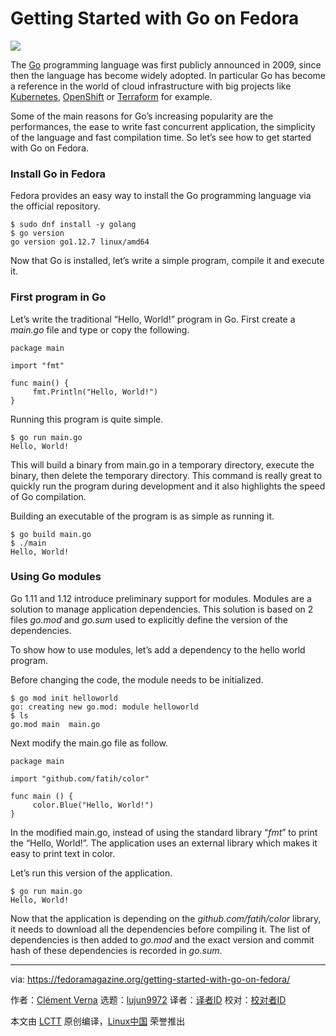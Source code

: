 [#]: collector: (lujun9972)
[#]: translator: ( )
[#]: reviewer: ( )
[#]: publisher: ( )
[#]: url: ( )
[#]: subject: (Getting Started with Go on Fedora)
[#]: via: (https://fedoramagazine.org/getting-started-with-go-on-fedora/)
[#]: author: (Clément Verna https://fedoramagazine.org/author/cverna/)

Getting Started with Go on Fedora
======

![][1]

The [Go][2] programming language was first publicly announced in 2009, since then the language has become widely adopted. In particular Go has become a reference in the world of cloud infrastructure with big projects like [Kubernetes][3], [OpenShift][4] or [Terraform][5] for example.

Some of the main reasons for Go’s increasing popularity are the performances, the ease to write fast concurrent application, the simplicity of the language and fast compilation time. So let’s see how to get started with Go on Fedora.

### Install Go in Fedora

Fedora provides an easy way to install the Go programming language via the official repository.

```
$ sudo dnf install -y golang
$ go version
go version go1.12.7 linux/amd64
```

Now that Go is installed, let’s write a simple program, compile it and execute it.

### First program in Go

Let’s write the traditional “Hello, World!” program in Go. First create a _main.go_ file and type or copy the following.

```
package main

import "fmt"

func main() {
     fmt.Println("Hello, World!")
}
```

Running this program is quite simple.

```
$ go run main.go
Hello, World!
```

This will build a binary from main.go in a temporary directory, execute the binary, then delete the temporary directory. This command is really great to quickly run the program during development and it also highlights the speed of Go compilation.

Building an executable of the program is as simple as running it.

```
$ go build main.go
$ ./main
Hello, World!
```

### Using Go modules

Go 1.11 and 1.12 introduce preliminary support for modules. Modules are a solution to manage application dependencies. This solution is based on 2 files _go.mod_ and _go.sum_ used to explicitly define the version of the dependencies.

To show how to use modules, let’s add a dependency to the hello world program.

Before changing the code, the module needs to be initialized.

```
$ go mod init helloworld
go: creating new go.mod: module helloworld
$ ls
go.mod main  main.go
```

Next modify the main.go file as follow.

```
package main

import "github.com/fatih/color"

func main () {
     color.Blue("Hello, World!")
}
```

In the modified main.go, instead of using the standard library “_fmt_” to print the “Hello, World!”. The application uses an external library which makes it easy to print text in color.

Let’s run this version of the application.

```
$ go run main.go
Hello, World!
```

Now that the application is depending on the _github.com/fatih/color_ library, it needs to download all the dependencies before compiling it. The list of dependencies is then added to _go.mod_ and the exact version and commit hash of these dependencies is recorded in _go.sum_.

--------------------------------------------------------------------------------

via: https://fedoramagazine.org/getting-started-with-go-on-fedora/

作者：[Clément Verna][a]
选题：[lujun9972][b]
译者：[译者ID](https://github.com/译者ID)
校对：[校对者ID](https://github.com/校对者ID)

本文由 [LCTT](https://github.com/LCTT/TranslateProject) 原创编译，[Linux中国](https://linux.cn/) 荣誉推出

[a]: https://fedoramagazine.org/author/cverna/
[b]: https://github.com/lujun9972
[1]: https://fedoramagazine.org/wp-content/uploads/2019/08/go-article-816x345.jpg
[2]: https://golang.org/
[3]: https://kubernetes.io/
[4]: https://www.openshift.com/
[5]: https://www.terraform.io/
